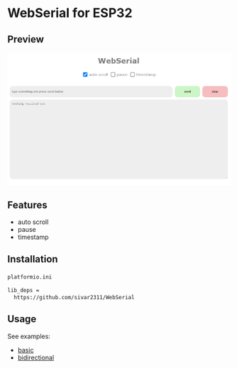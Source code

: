 # WebSerial for ESP32
## Preview
![image](doc/image.png)

## Features
- auto scroll
- pause
- timestamp

## Installation

`platformio.ini`
```
lib_deps =
  https://github.com/sivar2311/WebSerial
```

## Usage

See examples:
- [basic](examples/basic/main.cpp)
- [bidirectional](examples/bidirectional/main.cpp)
